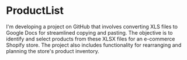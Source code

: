 # ProductList
 I'm developing a project on GitHub that involves converting XLS files to Google Docs for streamlined copying and pasting. The objective is to identify and select products from these XLSX files for an e-commerce Shopify store. The project also includes functionality for rearranging and planning the store's product inventory.
